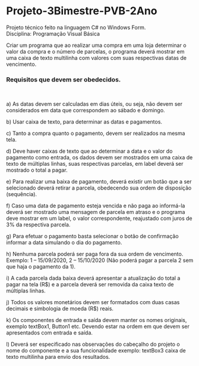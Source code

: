 # Projeto-3Bimestre-PVB-2Ano
Projeto técnico feito na linguagem C# no Windows Form.<br/>
Disciplina: Programação Visual Básica<br/>

Criar um programa que ao realizar uma compra em uma loja determinar o valor
da compra e o número de parcelas, o programa deverá mostrar em uma caixa
de texto multilinha com valores com suas respectivas datas de vencimento.
<br/>

### Requisitos que devem ser obedecidos.
<br/>

a) As datas devem ser calculadas em dias úteis, ou seja, não devem ser
considerados em data que correspondem ao sábado e domingo.

b) Usar caixa de texto, para determinar as datas e pagamentos.

c) Tanto a compra quanto o pagamento, devem ser realizados na mesma
tela.

d) Deve haver caixas de texto que ao determinar a data e o valor do
pagamento como entrada, os dados devem ser mostrados em uma caixa
de texto de múltiplas linhas, suas respectivas parcelas, em label deverá
ser mostrado o total a pagar.

e) Para realizar uma baixa de pagamento, deverá existir um botão que a ser
selecionado deverá retirar a parcela, obedecendo sua ordem de
disposição (sequência).

f) Caso uma data de pagamento esteja vencida e não paga ao informá-la
deverá ser mostrado uma mensagem de parcela em atraso e o programa
deve mostrar em um label, o valor correspondente, reajustado com juros
de 3% da respectiva parcela.

g) Para efetuar o pagamento basta selecionar o botão de confirmação
informar a data simulando o dia do pagamento.

h) Nenhuma parcela poderá ser paga fora da sua ordem de vencimento.
Exemplo: 1 – 15/09/2020, 2 – 15/10/2020 (Não poderá pagar a parcela 2
sem que haja o pagamento da 1).

i) A cada parcela dada baixa deverá apresentar a atualização do total a
pagar na tela (R$) e a parcela deverá ser removida da caixa texto de
múltiplas linhas.

j) Todos os valores monetários devem ser formatados com duas casas
decimais e simbologia de moeda (R$) reais.

k) Os componentes de entrada e saída devem manter os nomes originais,
exemplo textBox1, Button1 etc. Devendo estar na ordem em que devem
ser apresentados com entrada e saída.

l) Deverá ser especificado nas observações do cabeçalho do projeto o
nome do componente e a sua funcionalidade exemplo: textBox3 caixa de
texto multilinha para envio dos resultados.



